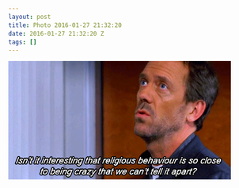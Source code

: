 ```yaml
---
layout: post
title: Photo 2016-01-27 21:32:20
date: 2016-01-27 21:32:20 Z
tags: []
---
```

![](/media/2016/01/138172051329.gif)

